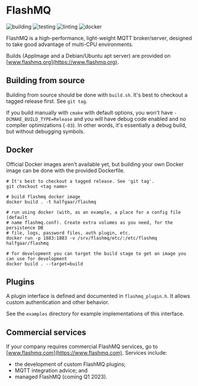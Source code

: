 # FlashMQ

![building](https://github.com/halfgaar/FlashMQ/actions/workflows/building.yml/badge.svg)
![testing](https://github.com/halfgaar/FlashMQ/actions/workflows/testing.yml/badge.svg)
![linting](https://github.com/halfgaar/FlashMQ/actions/workflows/linting.yml/badge.svg)
![docker](https://github.com/halfgaar/FlashMQ/actions/workflows/docker.yml/badge.svg)

FlashMQ is a high-performance, light-weight MQTT broker/server, designed to take good advantage of multi-CPU environments.

Builds (AppImage and a Debian/Ubuntu apt server) are provided on [www.flashmq.org](https://www.flashmq.org).

## Building from source

Building from source should be done with `build.sh`. It's best to checkout a tagged release first. See `git tag`.

If you build manually with `cmake` with default options, you won't have `-DCMAKE_BUILD_TYPE=Release` and you will have debug code enabled and no compiler optimizations (`-O3`). In other words, it's essentially a debug build, but without debugging symbols.

## Docker

Official Docker images aren't available yet, but building your own Docker image can be done with the provided Dockerfile.

```
# It's best to checkout a tagged release. See 'git tag'.
git checkout <tag name>

# build flashmq docker image
docker build . -t halfgaar/flashmq

# run using docker (with, as an example, a place for a config file (default
# name flashmq.conf). Create extra volumes as you need, for the persistence DB
# file, logs, password files, auth plugin, etc.
docker run -p 1883:1883 -v /srv/flashmq/etc/:/etc/flashmq halfgaar/flashmq

# for development you can target the build stage to get an image you can use for development
docker build . --target=build
```

## Plugins

A plugin interface is defined and documented in `flashmq_plugin.h`. It allows custom authentication and other behavior.

See the `examples` directory for example implementations of this interface.

## Commercial services

If your company requires commercial FlashMQ services, go to
[www.flashmq.com](https://www.flashmq.com).  Services include:

- the development of custom FlashMQ plugins;
- MQTT integration advice; and
- managed FlashMQ (coming Q1 2023).

